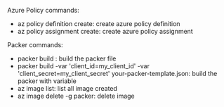 Azure Policy commands:
 - az policy definition create: create azure policy definition
 - az policy assignment create: create azure policy assignment

Packer commands:
 - packer build <filename>: build the packer file
 - packer build -var 'client_id=my_client_id' -var 'client_secret=my_client_secret' your-packer-template.json: build the packer with variable
 - az image list: list all image created
 - az image delete -g packer: delete image 